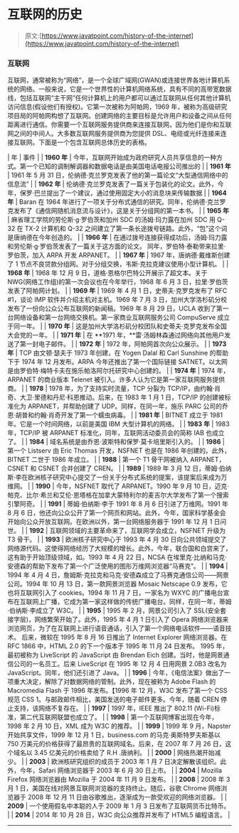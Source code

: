 # 互联网的历史

> 原文:[https://www.javatpoint.com/history-of-the-internet](https://www.javatpoint.com/history-of-the-internet)

### 互联网

互联网，通常被称为“网络”，是一个全球广域网(GWAN)或连接世界各地计算机系统的网络。一般来说，它是一个世界性的计算机网络系统，具有不同的高带宽数据线，包括互联网“主干网”任何计算机上的用户都可以通过互联网从任何其他计算机访问信息(假设他们有授权)。它第一次被称为阿帕网，1969 年，被称为高级研究项目局的阿帕网构想了互联网。创建网络的主要目标是允许用户和设备之间从任何距离进行通信。你需要一个互联网服务提供商来连接互联网，因为他们是你和互联网之间的中间人。大多数互联网服务提供商为您提供 DSL、电缆或光纤连接来连接互联网。下面是一个包含互联网总体历史的表格。

| 年 | 事件 |
| **1960 年** | 今年，互联网开始成为政府研究人员共享信息的一种方式。第一个已知的调制解调器和数据电话是由美国电话电报公司推出的 |
| **1961 年** | 1961 年 5 月 31 日，伦纳德·克兰罗克发表了他的第一篇论文“大型通信网络中的信息流” |
| **1962 年** | 伦纳德·克兰罗克发表了一篇关于包装化的论文。此外，今年，保罗·巴兰提出了一个建议，通过使用固定大小的消息块来传输数据 |
| **1964 年** | Baran 在 1964 年进行了一项关于分布式通信的研究。同年，伦纳德·克兰罗克发布了《通信网随机消息流与设计》，这是关于分组网的第一本书。 |
| **1965 年** | 麻省理工学院的劳伦斯·g·罗伯茨和加州 SDC 的汤姆·玛力露在加州 SDC 用 Q-32 在 TX-2 计算机和 Q-32 之间建立了第一条长途拨号链路。此外，“包”这个词是唐纳德在今年创造的。 |
| **1966 年** | 在通过拨号连接获得成功后，汤姆·玛力露和劳伦斯·g·罗伯茨发表了一篇关于这方面的论文。
同年，罗伯特·泰勒带来拉里·罗伯茨，加入 ARPA 开发 ARPANET。 |
| **1967 年** | 1967 年，唐纳德·戴维斯创建了 1 节点不良贷款分组网。对于分组交换，韦斯·克拉克建议使用小型计算机。 |
| **1968 年** | 1968 年 12 月 9 日，道格·恩格尔巴特公开展示了超文本。关于 NWG(网络工作组)的第一次会议也在今年举行，1968 年 6 月 3 日，拉里·罗伯茨发表了阿帕网计划。 |
| **1969 年** | 1969 年 4 月 1 日，史蒂夫·克罗克发布了 RFC #1，谈论 IMP 软件并介绍主机对主机。1969 年 7 月 3 日，加州大学洛杉矶分校发布了一份向公众公布互联网的新闻稿。1969 年 8 月 29 日，UCLA 收到了第一台网络设备和第一台网络交换机。第一家商业互联网服务公司 CompuServe 成立于同一年。 |
| **1970 年** | 这是加州大学洛杉矶分校团队和史蒂夫·克罗克发布全国大会党的一年。 |
| **1971 年** | 在 **1971 年，**雷·汤姆林森通过网络向其他用户发送了第一封电子邮件。 |
| **1972 年** | 1972 年，阿帕网首次向公众展示。 |
| **1973 年** | TCP 由文顿·瑟夫于 1973 年创建，在 Yogen Dalal 和 Carl Sunshine 的帮助下于 1974 年 12 月发布。ARPA 今年还推出了第一个国际链接 SATNET。以太网是由罗伯特·梅特卡夫在施乐帕洛阿尔托研究中心创建的。 |
| **1974 年** | 1974 年，ARPANET 的商业版本 Telenet 被引入。许多人认为它是第一家互联网服务提供商。 |
| **1978** | 1978 年，为了支持实时流量，TCP 分裂为 TCP/IP，由约翰·肖奇、大卫·里德和丹尼·科恩推动。后来，在 1983 年 1 月 1 日，TCP/IP 的创建被标准化为 ARPANET，并帮助创建了 UDP。同样，在同一年，施乐 PARC 公司的乔恩·胡普和约翰·肖奇开发了第一个蠕虫病毒。 |
| **1981 年** | BITNET 成立于 1981 年。它是一个时间网络，以前是美国 IBM 大型计算机的网络。 |
| **1983 年** | 1983 年，TCP/IP 被 ARPANET 标准化，同年，互联网活动委员会的简称 IAB 也成立了。 |
| **1984** | 域名系统是由乔恩·波斯特和保罗·莫卡培里斯引入的。 |
| **1986** | 第一个 Listserv 由 Eric Thomas 开发，NSFNET 也是在 1986 年创建的。此外，BITNET 二世于 1986 年成立。 |
| **1988** | 第一个 T1 骨干网被纳入 ARPANET，CSNET 和 CSNET 合并创建了 CREN。 |
| **1989** | 1989 年 3 月 12 日，蒂姆·伯纳斯·李在欧洲核子研究中心提交了一份关于分布式系统的提案，该提案后来成为万维网。 |
| **1990** | 今年，NSFNET 取代了 ARPANET。1990 年 9 月 10 日，迈克·帕克、比尔·希兰和艾伦·恩塔格在加拿大蒙特利尔的麦吉尔大学发布了第一个搜索引擎阿奇。 |
| **1991** | 蒂姆·伯纳斯·李于 1991 年 8 月 6 日引进了万维网。1991 年 8 月 6 日，他还向公众公开了第一个网页和网站。此外，今年，国家科学基金会开始向公众开放互联网。在欧洲以外，第一台网络服务器于 1991 年 12 月 1 日问世。 |
| **1992** | 互联网领域的主要革命来了，互联网学会成立，NSFNET 升级为 T3 骨干。 |
| **1993** | 欧洲核子研究中心于 1993 年 4 月 30 日向公共领域提交了网络源代码。这使得网络经历了大规模的增长。此外，今年，联合国和白宫来了，这有助于开始顶级领域，如。1993 年 4 月 22 日，NCSA 在埃里克·比纳和马克·安德森的帮助下发布了第一个广泛使用的图形万维网浏览器“马赛克”。 |
| **1994** | 1994 年 4 月 4 日，詹姆斯·克拉克和马克·安德森成立了马赛克通信公司——网景公司。1994 年 10 月 13 日，第一款网景浏览器 Mosaic Netscape 0.9 发布，它也将互联网引入了 cookies。1994 年 11 月 7 日，一家名为 WXYC 的广播电台宣布在互联网上广播，它成为第一家这样做的传统广播电台。同样，在同一年，蒂姆·伯纳斯·李成立了 W3C。 |
| **1995** | 1995 年 2 月，网景公司引入了 SSL(安全套接字层)，网络繁荣开始了。此外，1995 年 4 月 1 日引入了 Opera 网络浏览器来浏览网页，为了在互联网上进行语音通话，引入了第一个网络电话软件——语音技术。
后来，微软在 1995 年 8 月 16 日推出了 Internet Explorer 网络浏览器。在 RFC 1866 中，HTML 2.0 的下一个版本于 1995 年 11 月 24 日发布。
1995 年，最初被称为 LiveScript 的 JavaScript 由 Brendan Eich 创建。当时，他是网景通信公司的一名员工。后来 LiveScript 在 1995 年 12 月 4 日用网景 2.0B3 改名为 JavaScript。同年，他们还引进了 Java。 |
| **1996** | 今年，《电信法案》做出了一项重大决定，解除了对数据网络的管制。此外，现在被称为 Adobe Flash 的 Macromedia Flash 于 1996 年发布。【1996 年 12 月，W3C 发布了第一个 CSS 规范 CSS 1。与邮政邮件相比，美国发送的电子邮件更多。今年，随着 CREN 停止支持，该网络不复存在。 |
| **1997** | 1997 年，IEEE 推出了 802.11 (Wi-Fi)标准，第二代互联网联盟也成立了。 |
| **1998** | 第一个互联网博客出现在今年，1998 年 2 月 10 日，XML 成为 W3C 的推荐。 |
| **1999** | 1999 年 9 月，Napster 开始共享文件，1999 年 12 月 1 日，business.com 的马克·奥斯特罗夫斯基以 750 万美元的价格获得了最昂贵的互联网域名。后来，在 2007 年 7 月 26 日，这个域名以 3.45 亿美元的价格卖给了 R.H .唐纳利。 |
| **2000** | 网络热潮开始减少。 |
| **2003** | 欧洲核研究组织的成员于 2003 年 1 月 7 日决定解散该组织。此外，今年，Safari 网络浏览器于 2003 年 6 月 30 日上市。 |
| **2004** | Mozilla Firefox 网络浏览器由 Mozilla 于 2004 年 11 月 9 日发布。 |
| **2008** | 2008 年 3 月 1 日，美国在线对网景互联网浏览器的支持终止。随后，谷歌 Chrome 网络浏览器于 2008 年 12 月 11 日由谷歌推出，逐渐成为一款受欢迎的网络浏览器。 |
| **2009** | 一个使用假名中本聪的人于 2009 年 1 月 3 日发布了互联网货币比特币。 |
| **2014** | 2014 年 10 月 28 日，W3C 向公众推荐并发布了 HTML5 编程语言。 |

* * *
